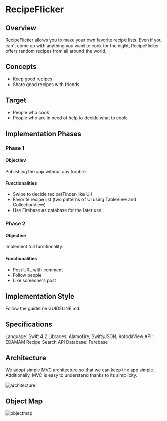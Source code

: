 # RecipeFlicker

## Overview
RecipeFlicker allows you to make your own favorite recipe lists. Even if you can't come up with anything you want to cook for the night, RecipeFlicker offers random recipes from all around the world.

## Concepts
- Keep good recipes
- Share good recipes with friends

## Target
- People who cook
- People who are in need of help to decide what to cook

## Implementation Phases
### Phase 1
#### Objectiev
Publishing the app without any trouble.
#### Functionalities
- Swipe to decide recipe(Tinder-like UI)
- Favorite recipe list (two patterns of UI using TableView and CollectionView)
- Use Firebase as database for the later use
### Phase 2
#### Objective
Implement full functionality.
#### Functionalities
- Post URL with comment
- Follow people
- Like someone's post

## Implementation Style
Follow the guideline GUIDELINE.md.

## Specifications
Language: Swift 4.2
Libraries: Alamofire, SwiftyJSON, KolodaView
API: EDAMAM Recipe Search API
Database: Farebase

## Architecture
We adopt simple MVC architecture so that we can keep the app simple. Additionally, MVC is easy to understand thanks to its simplicity.

![architecture](https://user-images.githubusercontent.com/18434054/47101258-5e574780-d1ee-11e8-9ea9-5f6499c23f36.png)

## Object Map

![objectmap](https://user-images.githubusercontent.com/18434054/47105540-1a1d7480-d1f9-11e8-9993-5cb7b3980ed8.png)
